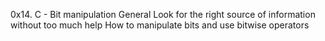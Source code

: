 0x14. C - Bit manipulation
General
Look for the right source of information without too much help
How to manipulate bits and use bitwise operators
